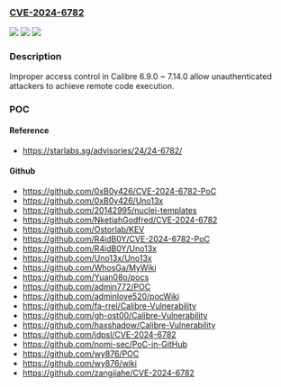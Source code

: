 ### [CVE-2024-6782](https://cve.mitre.org/cgi-bin/cvename.cgi?name=CVE-2024-6782)
![](https://img.shields.io/static/v1?label=Product&message=Calibre&color=blue)
![](https://img.shields.io/static/v1?label=Version&message=6.9.0%3C%3D%207.14.0%20&color=brighgreen)
![](https://img.shields.io/static/v1?label=Vulnerability&message=CWE-863%20Incorrect%20Authorization&color=brighgreen)

### Description

Improper access control in Calibre 6.9.0 ~ 7.14.0 allow unauthenticated attackers to achieve remote code execution.

### POC

#### Reference
- https://starlabs.sg/advisories/24/24-6782/

#### Github
- https://github.com/0xB0y426/CVE-2024-6782-PoC
- https://github.com/0xB0y426/Uno13x
- https://github.com/20142995/nuclei-templates
- https://github.com/NketiahGodfred/CVE-2024-6782
- https://github.com/Ostorlab/KEV
- https://github.com/R4idB0Y/CVE-2024-6782-PoC
- https://github.com/R4idB0Y/Uno13x
- https://github.com/Uno13x/Uno13x
- https://github.com/WhosGa/MyWiki
- https://github.com/Yuan08o/pocs
- https://github.com/admin772/POC
- https://github.com/adminlove520/pocWiki
- https://github.com/fa-rrel/Calibre-Vulnerability
- https://github.com/gh-ost00/Calibre-Vulnerability
- https://github.com/haxshadow/Calibre-Vulnerability
- https://github.com/jdpsl/CVE-2024-6782
- https://github.com/nomi-sec/PoC-in-GitHub
- https://github.com/wy876/POC
- https://github.com/wy876/wiki
- https://github.com/zangjiahe/CVE-2024-6782

